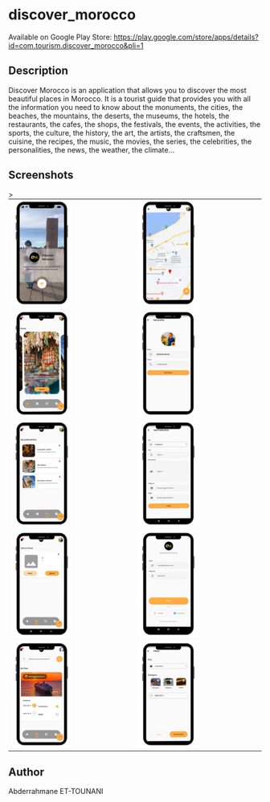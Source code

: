 # discover_morocco

Available on Google Play Store: https://play.google.com/store/apps/details?id=com.tourism.discover_morocco&pli=1

## Description

Discover Morocco is an application that allows you to discover the most beautiful places in Morocco. It is a tourist guide that provides you with all the information you need to know about the monuments, the cities, the beaches, the mountains, the deserts, the museums, the hotels, the restaurants, the cafes, the shops, the festivals, the events, the activities, the sports, the culture, the history, the art, the artists, the craftsmen, the cuisine, the recipes, the music, the movies, the series, the celebrities, the personalities, the news, the weather, the climate...

## Screenshots
<table  
style="width:100%; border-spacing:0px; border-collapse:collapse; border-width:0px; border-style:none; border-color:#000; margin:0px; padding:0px; border:0px;">
>
<tr>
<td><img src="demo/1.png" width="50%"></td>
<td><img src="demo/2.png" width="50%"></td>
</tr>
<tr>
<td><img src="demo/3.png" width="50%"></td>
<td><img src="demo/4.png" width="50%"></td>
</tr>
<tr>
<td><img src="demo/5.png" width="50%"></td>
<td><img src="demo/6.png" width="50%"></td>
</tr>
<tr>
<td><img src="demo/7.png" width="50%"></td>
<td><img src="demo/8.png" width="50%"></td>
</tr>
<tr>
<td><img src="demo/9.png" width="50%"></td>
<td><img src="demo/10.png" width="50%"></td>
</tr>
</table>

## Author
Abderrahmane ET-TOUNANI





